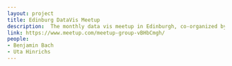 ```yaml
---
layout: project
title: Edinburg DataVis Meetup
description:  The monthly data vis meetup in Edinburgh, co-organized by the VIShub, open to everyone and featuring talks about visualization. Currently +1200 members. 
link: https://www.meetup.com/meetup-group-vBHbCmgh/
people:
- Benjamin Bach
- Uta Hinrichs
---
```

